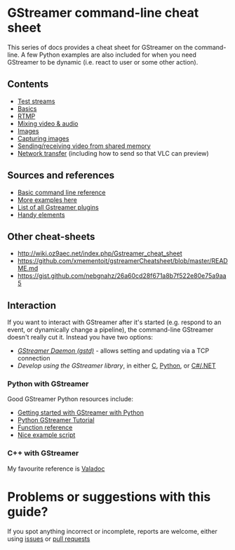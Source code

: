 # GStreamer command-line cheat sheet

This series of docs provides a cheat sheet for GStreamer on the command-line.
A few Python examples are also included for when you need GStreamer to be dynamic (i.e. react to user or some other action).

## Contents

* [Test streams](test_streams.md)
* [Basics](basics.md)
* [RTMP](rtmp.md)
* [Mixing video & audio](mixing.md)
* [Images](images.md)
* [Capturing images](capturing_images.md)
* [Sending/receiving video from shared memory](memory_transfer.md)
* [Network transfer](network_transfer.md) (including how to send so that VLC can preview)

## Sources and references

* [Basic command line reference](http://docs.gstreamer.com/display/GstSDK/Basic+tutorial+10%3A+GStreamer+tools)
* [More examples here](http://docs.gstreamer.com/display/GstSDK/gst-launch)
* [List of all Gstreamer plugins](https://gstreamer.freedesktop.org/documentation/plugins.html)
* [Handy elements](https://gstreamer.freedesktop.org/documentation/tutorials/basic/handy-elements.html#uridecodebin)

## Other cheat-sheets

* http://wiki.oz9aec.net/index.php/Gstreamer_cheat_sheet
* https://github.com/xmementoit/gstreamerCheatsheet/blob/master/README.md
* https://gist.github.com/nebgnahz/26a60cd28f671a8b7f522e80e75a9aa5

## Interaction

If you want to interact with GStreamer after it's started (e.g. respond to an event, or dynamically change a pipeline), the command-line GStreamer doesn't really cut it. Instead you have two options:

* *[GStreamer Daemon (gstd)](https://github.com/RidgeRun/gstd-1.x)* - allows setting and updating via a TCP connection
* *Develop using the GStreamer library*, in either [C](https://gstreamer.freedesktop.org/documentation/application-development/basics/helloworld.html), [Python](https://github.com/GStreamer/gst-python), or [C#/.NET](https://github.com/GStreamer/gstreamer-sharp)

### Python with GStreamer

Good GStreamer Python resources include:

* [Getting started with GStreamer with Python](https://www.jonobacon.com/2006/08/28/getting-started-with-gstreamer-with-python/)
* [Python GStreamer Tutorial](http://brettviren.github.io/pygst-tutorial-org/pygst-tutorial.html)
* [Function reference](http://lazka.github.io/pgi-docs/#Gst-1.0)
* [Nice example script](https://github.com/rabits/rstream/blob/master/rstream.py)

### C++ with GStreamer

My favourite reference is [Valadoc](https://valadoc.org/gstreamer-1.0/index.htm)

# Problems or suggestions with this guide?

If you spot anything incorrect or incomplete, reports are welcome, either using [issues](issues) or [pull requests](pulls)
